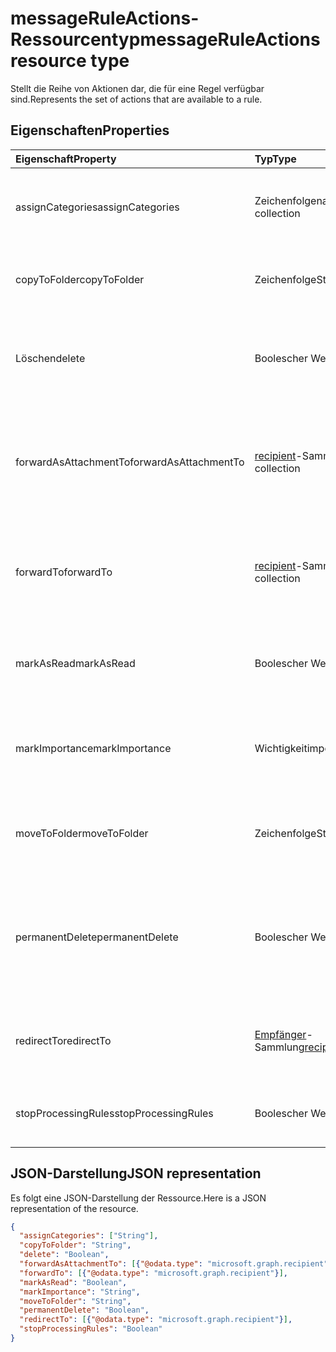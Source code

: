 # <a name="messageruleactions-resource-type"></a><span data-ttu-id="8e351-101">messageRuleActions-Ressourcentyp</span><span class="sxs-lookup"><span data-stu-id="8e351-101">messageRuleActions resource type</span></span>


<span data-ttu-id="8e351-102">Stellt die Reihe von Aktionen dar, die für eine Regel verfügbar sind.</span><span class="sxs-lookup"><span data-stu-id="8e351-102">Represents the set of actions that are available to a rule.</span></span>

## <a name="properties"></a><span data-ttu-id="8e351-103">Eigenschaften</span><span class="sxs-lookup"><span data-stu-id="8e351-103">Properties</span></span>
| <span data-ttu-id="8e351-104">Eigenschaft</span><span class="sxs-lookup"><span data-stu-id="8e351-104">Property</span></span>     | <span data-ttu-id="8e351-105">Typ</span><span class="sxs-lookup"><span data-stu-id="8e351-105">Type</span></span>   |<span data-ttu-id="8e351-106">Beschreibung</span><span class="sxs-lookup"><span data-stu-id="8e351-106">Description</span></span>|
|:---------------|:--------|:----------|
| <span data-ttu-id="8e351-107">assignCategories</span><span class="sxs-lookup"><span data-stu-id="8e351-107">assignCategories</span></span> | <span data-ttu-id="8e351-108">Zeichenfolgenauflistung</span><span class="sxs-lookup"><span data-stu-id="8e351-108">String collection</span></span> | <span data-ttu-id="8e351-109">Eine Liste von Kategorien, die einer Nachricht zugewiesen werden sollen.</span><span class="sxs-lookup"><span data-stu-id="8e351-109">A list of categories to be assigned to a message.</span></span> |
| <span data-ttu-id="8e351-110">copyToFolder</span><span class="sxs-lookup"><span data-stu-id="8e351-110">copyToFolder</span></span> | <span data-ttu-id="8e351-111">Zeichenfolge</span><span class="sxs-lookup"><span data-stu-id="8e351-111">String</span></span> | <span data-ttu-id="8e351-112">Die ID eines Ordners, in den eine Nachricht kopiert werden soll.</span><span class="sxs-lookup"><span data-stu-id="8e351-112">The ID of a folder that a message is to be copied to.</span></span> |
| <span data-ttu-id="8e351-113">Löschen</span><span class="sxs-lookup"><span data-stu-id="8e351-113">delete</span></span> | <span data-ttu-id="8e351-114">Boolescher Wert</span><span class="sxs-lookup"><span data-stu-id="8e351-114">Boolean</span></span> | <span data-ttu-id="8e351-115">Gibt an, ob eine Nachricht in den Ordner „Gelöschte Elemente“ verschoben werden soll.</span><span class="sxs-lookup"><span data-stu-id="8e351-115">Indicates whether a message should be moved to the Deleted Items folder.</span></span> |
| <span data-ttu-id="8e351-116">forwardAsAttachmentTo</span><span class="sxs-lookup"><span data-stu-id="8e351-116">forwardAsAttachmentTo</span></span> | <span data-ttu-id="8e351-117">[recipient](recipient.md)-Sammlung</span><span class="sxs-lookup"><span data-stu-id="8e351-117">[recipient](recipient.md) collection</span></span> | <span data-ttu-id="8e351-118">Die E-Mail-Adressen der Empfänger, an die eine Nachricht als Anlage weitergeleitet werden soll.</span><span class="sxs-lookup"><span data-stu-id="8e351-118">The email addresses of the recipients to which a message should be forwarded as an attachment.</span></span> |
| <span data-ttu-id="8e351-119">forwardTo</span><span class="sxs-lookup"><span data-stu-id="8e351-119">forwardTo</span></span> | <span data-ttu-id="8e351-120">[recipient](recipient.md)-Sammlung</span><span class="sxs-lookup"><span data-stu-id="8e351-120">[recipient](recipient.md) collection</span></span> | <span data-ttu-id="8e351-121">Die E-Mail-Adressen der Empfänger, an die eine Nachricht weitergeleitet werden soll.</span><span class="sxs-lookup"><span data-stu-id="8e351-121">The email addresses of the recipients to which a message should be forwarded.</span></span> |
| <span data-ttu-id="8e351-122">markAsRead</span><span class="sxs-lookup"><span data-stu-id="8e351-122">markAsRead</span></span> | <span data-ttu-id="8e351-123">Boolescher Wert</span><span class="sxs-lookup"><span data-stu-id="8e351-123">Boolean</span></span> | <span data-ttu-id="8e351-124">Gibt an, ob eine Nachricht als gelesen markiert werden soll.</span><span class="sxs-lookup"><span data-stu-id="8e351-124">Indicates whether a message should be marked as read.</span></span> |
| <span data-ttu-id="8e351-125">markImportance</span><span class="sxs-lookup"><span data-stu-id="8e351-125">markImportance</span></span> | <span data-ttu-id="8e351-126">Wichtigkeit</span><span class="sxs-lookup"><span data-stu-id="8e351-126">importance</span></span> | <span data-ttu-id="8e351-127">Legt die Wichtigkeit der Nachricht fest. Die folgenden Einstellungen sind möglich: `low`, `normal`, `high`.</span><span class="sxs-lookup"><span data-stu-id="8e351-127">Sets the importance of the message, which can be: `low`, `normal`, `high`.</span></span> |
| <span data-ttu-id="8e351-128">moveToFolder</span><span class="sxs-lookup"><span data-stu-id="8e351-128">moveToFolder</span></span> |  <span data-ttu-id="8e351-129">Zeichenfolge</span><span class="sxs-lookup"><span data-stu-id="8e351-129">String</span></span>| <span data-ttu-id="8e351-130">Die ID des Ordners, in den eine Nachricht verschoben wird.</span><span class="sxs-lookup"><span data-stu-id="8e351-130">The ID of the folder that a message will be moved to.</span></span> |
| <span data-ttu-id="8e351-131">permanentDelete</span><span class="sxs-lookup"><span data-stu-id="8e351-131">permanentDelete</span></span> | <span data-ttu-id="8e351-132">Boolescher Wert</span><span class="sxs-lookup"><span data-stu-id="8e351-132">Boolean</span></span> | <span data-ttu-id="8e351-133">Gibt an, ob eine Nachricht dauerhaft gelöscht und nicht im Ordner „Gelöschte Elemente“ gespeichert werden soll.</span><span class="sxs-lookup"><span data-stu-id="8e351-133">Indicates whether a message should be permanently deleted and not saved to the Deleted Items folder.</span></span> |
| <span data-ttu-id="8e351-134">redirectTo</span><span class="sxs-lookup"><span data-stu-id="8e351-134">redirectTo</span></span> | <span data-ttu-id="8e351-135">[Empfänger](recipient.md)-Sammlung</span><span class="sxs-lookup"><span data-stu-id="8e351-135">[recipient](recipient.md) collection</span></span> | <span data-ttu-id="8e351-136">Die E-Mail-Adresse, an die eine Nachricht umgeleitet werden soll.</span><span class="sxs-lookup"><span data-stu-id="8e351-136">The email address to which a message should be redirected.</span></span> |
| <span data-ttu-id="8e351-137">stopProcessingRules</span><span class="sxs-lookup"><span data-stu-id="8e351-137">stopProcessingRules</span></span> | <span data-ttu-id="8e351-138">Boolescher Wert</span><span class="sxs-lookup"><span data-stu-id="8e351-138">Boolean</span></span> | <span data-ttu-id="8e351-139">Gibt an, ob nachfolgende Regeln ausgewertet werden sollen.</span><span class="sxs-lookup"><span data-stu-id="8e351-139">Indicates whether subsequent rules should be evaluated.</span></span> |

## <a name="json-representation"></a><span data-ttu-id="8e351-140">JSON-Darstellung</span><span class="sxs-lookup"><span data-stu-id="8e351-140">JSON representation</span></span>
<span data-ttu-id="8e351-141">Es folgt eine JSON-Darstellung der Ressource.</span><span class="sxs-lookup"><span data-stu-id="8e351-141">Here is a JSON representation of the resource.</span></span>

<!-- {
  "blockType": "resource",
  "optionalProperties": [
   ],
  "@odata.type": "microsoft.graph.messageRuleActions"
}-->

```json
{
  "assignCategories": ["String"],
  "copyToFolder": "String",
  "delete": "Boolean",
  "forwardAsAttachmentTo": [{"@odata.type": "microsoft.graph.recipient"}],
  "forwardTo": [{"@odata.type": "microsoft.graph.recipient"}],
  "markAsRead": "Boolean",
  "markImportance": "String",
  "moveToFolder": "String",
  "permanentDelete": "Boolean",
  "redirectTo": [{"@odata.type": "microsoft.graph.recipient"}],
  "stopProcessingRules": "Boolean"
}

```

<!-- uuid: 8fcb5dbc-d5aa-4681-8e31-b001d5168d79
2015-10-25 14:57:30 UTC -->
<!-- {
  "type": "#page.annotation",
  "description": "messageRuleActions resource",
  "keywords": "",
  "section": "documentation",
  "tocPath": ""
}-->